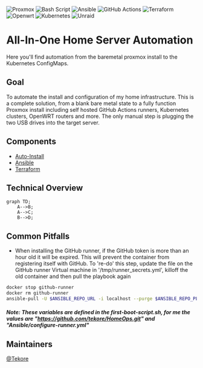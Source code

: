 ![Proxmox](https://img.shields.io/badge/proxmox-proxmox?style=for-the-badge&logo=proxmox&logoColor=%23E57000&labelColor=%232b2a33&color=%232b2a33) ![Bash Script](https://img.shields.io/badge/bash_script-%23121011.svg?style=for-the-badge&logo=gnu-bash&logoColor=white) ![Ansible](https://img.shields.io/badge/ansible-%231A1918.svg?style=for-the-badge&logo=ansible&logoColor=white) ![GitHub Actions](https://img.shields.io/badge/github%20actions-%232671E5.svg?style=for-the-badge&logo=githubactions&logoColor=white) ![Terraform](https://img.shields.io/badge/terraform-%235835CC.svg?style=for-the-badge&logo=terraform&logoColor=white) ![Openwrt](https://img.shields.io/badge/OpenWRT-00B5E2?style=for-the-badge&logo=OpenWrt&logoColor=white) ![Kubernetes](https://img.shields.io/badge/kubernetes-%23326ce5.svg?style=for-the-badge&logo=kubernetes&logoColor=white) ![Unraid](https://img.shields.io/badge/unraid-%23F15A2C.svg?style=for-the-badge&logo=unraid&logoColor=white)

# All-In-One Home Server Automation
Here you'll find automation from the baremetal proxmox install to the Kubernetes ConfigMaps.

## Goal
To automate the install and configuration of my home infrastructure. This is a complete solution, from a blank bare metal state to a fully function Proxmox install including self hosted GitHub Actions runners, Kubernetes clusters, OpenWRT routers and more. The only manual step is plugging the two USB drives into the target server.

## Components
- [Auto-Install](https://github.com/tekore/HomeOps/tree/main/Auto-Install)
- [Ansible](https://github.com/tekore/HomeOps/tree/main/Ansible)
- [Terraform](https://github.com/tekore/HomeOps/tree/main/Terraform)

## Technical Overview
```mermaid
graph TD;
    A-->B;
    A-->C;
    B-->D;
```

## Common Pitfalls
- When installing the GitHub runner, if the GitHub token is more than an hour old it will be expired. This will prevent the container from registering itself with GitHub. To 're-do' this step, update the file on the GitHub runner Virtual machine in '/tmp/runner_secrets.yml', killoff the old container and then pull the playbook again
```sh
docker stop github-runner
docker rm github-runner
ansible-pull -U $ANSIBLE_REPO_URL -i localhost --purge $ANSIBLE_REPO_PLAYBOOK --extra-vars "@/tmp/runner_secrets.yml"
```
##### Note: These variables are defined in the first-boot-script.sh, for me the values are "https://github.com/tekore/HomeOps.git" and "Ansible/configure-runner.yml"

## Maintainers
[@Tekore](https://github.com/tekore)

